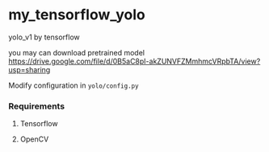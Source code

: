 # my_tensorflow_yolo
yolo_v1 by tensorflow

you may can download pretrained model
https://drive.google.com/file/d/0B5aC8pI-akZUNVFZMmhmcVRpbTA/view?usp=sharing

Modify configuration in `yolo/config.py`

### Requirements
1. Tensorflow

2. OpenCV


